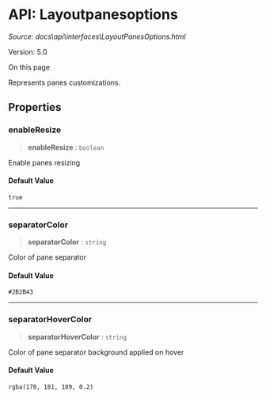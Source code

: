 # API: Layoutpanesoptions

*Source: docs\api\interfaces\LayoutPanesOptions.html*

Version: 5.0

On this page

Represents panes customizations.

## Properties[​](LayoutPanesOptions.html#properties "Direct link to Properties")

### enableResize[​](LayoutPanesOptions.html#enableresize "Direct link to enableResize")

> **enableResize** : `boolean`

Enable panes resizing

#### Default Value[​](LayoutPanesOptions.html#default-value "Direct link to Default Value")

`true`

* * *

### separatorColor[​](LayoutPanesOptions.html#separatorcolor "Direct link to separatorColor")

> **separatorColor** : `string`

Color of pane separator

#### Default Value[​](LayoutPanesOptions.html#default-value-1 "Direct link to Default Value")

`#2B2B43`

* * *

### separatorHoverColor[​](LayoutPanesOptions.html#separatorhovercolor "Direct link to separatorHoverColor")

> **separatorHoverColor** : `string`

Color of pane separator background applied on hover

#### Default Value[​](LayoutPanesOptions.html#default-value-2 "Direct link to Default Value")

`rgba(178, 181, 189, 0.2)`
